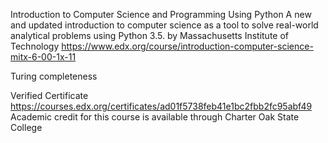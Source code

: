 Introduction to Computer Science and Programming Using Python
A new and updated introduction to computer science as a tool to solve real-world analytical problems using Python 3.5.
by Massachusetts Institute of Technology
https://www.edx.org/course/introduction-computer-science-mitx-6-00-1x-11

Turing completeness

Verified Certificate 
https://courses.edx.org/certificates/ad01f5738feb41e1bc2fbb2fc95abf49
Academic credit for this course is available through Charter Oak State College
